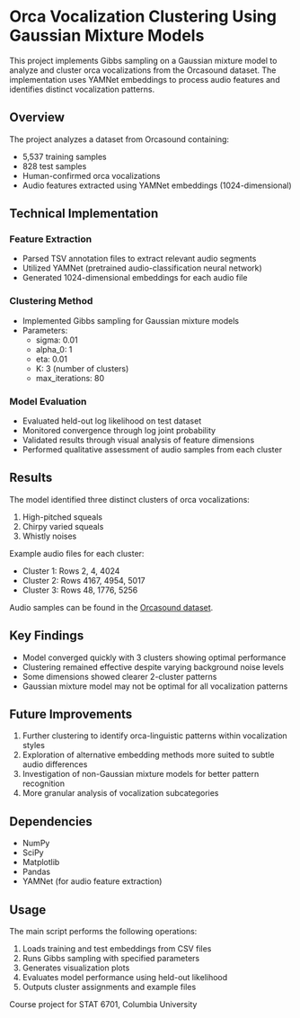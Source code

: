 # Orca Vocalization Clustering Using Gaussian Mixture Models

This project implements Gibbs sampling on a Gaussian mixture model to analyze and cluster orca vocalizations from the Orcasound dataset. The implementation uses YAMNet embeddings to process audio features and identifies distinct vocalization patterns.

## Overview

The project analyzes a dataset from Orcasound containing:
- 5,537 training samples
- 828 test samples
- Human-confirmed orca vocalizations
- Audio features extracted using YAMNet embeddings (1024-dimensional)

## Technical Implementation

### Feature Extraction
- Parsed TSV annotation files to extract relevant audio segments
- Utilized YAMNet (pretrained audio-classification neural network)
- Generated 1024-dimensional embeddings for each audio file

### Clustering Method
- Implemented Gibbs sampling for Gaussian mixture models
- Parameters:
  - sigma: 0.01
  - alpha_0: 1
  - eta: 0.01
  - K: 3 (number of clusters)
  - max_iterations: 80

### Model Evaluation
- Evaluated held-out log likelihood on test dataset
- Monitored convergence through log joint probability
- Validated results through visual analysis of feature dimensions
- Performed qualitative assessment of audio samples from each cluster

## Results

The model identified three distinct clusters of orca vocalizations:
1. High-pitched squeals
2. Chirpy varied squeals
3. Whistly noises

Example audio files for each cluster:
- Cluster 1: Rows 2, 4, 4024
- Cluster 2: Rows 4167, 4954, 5017
- Cluster 3: Rows 48, 1776, 5256

Audio samples can be found in the [Orcasound dataset](https://github.com/orcasound/orcadata/wiki/Orca-training-data).

## Key Findings

- Model converged quickly with 3 clusters showing optimal performance
- Clustering remained effective despite varying background noise levels
- Some dimensions showed clearer 2-cluster patterns
- Gaussian mixture model may not be optimal for all vocalization patterns

## Future Improvements

1. Further clustering to identify orca-linguistic patterns within vocalization styles
2. Exploration of alternative embedding methods more suited to subtle audio differences
3. Investigation of non-Gaussian mixture models for better pattern recognition
4. More granular analysis of vocalization subcategories

## Dependencies

- NumPy
- SciPy
- Matplotlib
- Pandas
- YAMNet (for audio feature extraction)

## Usage

The main script performs the following operations:
1. Loads training and test embeddings from CSV files
2. Runs Gibbs sampling with specified parameters
3. Generates visualization plots
4. Evaluates model performance using held-out likelihood
5. Outputs cluster assignments and example files

Course project for STAT 6701, Columbia University
